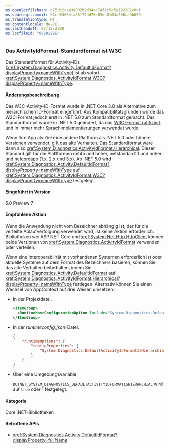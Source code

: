 ```yaml
---
ms.openlocfilehash: d75dc2caa3a002b9d34ac74f2c5c5e192281c0df
ms.sourcegitcommit: 97ce5363efa88179dd76e09de0103a500ca9b659
ms.translationtype: HT
ms.contentlocale: de-DE
ms.lasthandoff: 07/13/2020
ms.locfileid: "86281299"
---
```

### <a name="default-activityidformat-is-w3c"></a>Das ActivityIdFormat-Standardformat ist W3C

Das Standardformat für Activity-IDs (<xref:System.Diagnostics.Activity.DefaultIdFormat?displayProperty=nameWithType>) ist ab sofort <xref:System.Diagnostics.ActivityIdFormat.W3C?displayProperty=nameWithType>.

#### <a name="change-description"></a>Änderungsbeschreibung

Das W3C-Activity-ID-Format wurde in .NET Core 3.0 als Alternative zum hierarchischen ID-Format eingeführt. Aus Kompatibilitätsgründen wurde das W3C-Format jedoch erst in .NET 5.0 zum Standardformat gemacht. Das Standardformat wurde in .NET 5.0 geändert, da das [W3C-Format ratifiziert](https://www.w3.org/TR/trace-context/) und in immer mehr Sprachimplementierungen verwendet wurde.

Wenn Ihre App als Ziel eine andere Plattform als .NET 5.0 oder höhere Versionen verwendet, gilt das alte Verhalten. Das Standardformat wäre dann also <xref:System.Diagnostics.ActivityIdFormat.Hierarchical>. Dieser Standard gilt für die Plattformen net45 und höher, netstandard1.1 und höher und netcoreapp (1.x, 2.x und 3.x). Ab .NET 5.0 wird <xref:System.Diagnostics.Activity.DefaultIdFormat?displayProperty=nameWithType> auf <xref:System.Diagnostics.ActivityIdFormat.W3C?displayProperty=nameWithType> festgelegt.

#### <a name="version-introduced"></a>Eingeführt in Version

5.0 Preview 7

#### <a name="recommended-action"></a>Empfohlene Aktion

Wenn die Anwendung nicht vom Bezeichner abhängig ist, der für die verteilte Ablaufverfolgung verwendet wird, ist keine Aktion erforderlich. Bibliotheken wie ASP.NET Core und <xref:System.Net.Http.HttpClient> können beide Versionen von <xref:System.Diagnostics.ActivityIdFormat> verwenden oder verteilen.

Wenn eine Interoperabilität mit vorhandenen Systemen erforderlich ist oder aktuelle Systeme auf dem Format des Bezeichners basieren, können Sie das alte Verhalten beibehalten, indem Sie <xref:System.Diagnostics.Activity.DefaultIdFormat> auf <xref:System.Diagnostics.ActivityIdFormat.Hierarchical?displayProperty=nameWithType> festlegen. Alternativ können Sie einen Wechsel von AppContext auf drei Weisen umsetzen:

- In der Projektdatei.

  ```xml
  <ItemGroup>
    <RuntimeHostConfigurationOption Include="System.Diagnostics.DefaultActivityIdFormatIsHierarchial" Value="true" />
  </ItemGroup>
  ```

- In der *runtimeconfig.json*-Datei.

  ```json
  {
      "runtimeOptions": {
          "configProperties": {
              "System.Diagnostics.DefaultActivityIdFormatIsHierarchial": true
          }
      }
  }
  ```

- Über eine Umgebungsvariable.

  `DOTNET_SYSTEM_DIAGNOSTICS_DEFAULTACTIVITYIDFORMATISHIERARCHIAL` wird auf `true` oder 1 festgelegt.

#### <a name="category"></a>Kategorie

Core .NET-Bibliotheken

#### <a name="affected-apis"></a>Betroffene APIs

- <xref:System.Diagnostics.Activity.DefaultIdFormat?displayProperty=fullName>

<!--

#### Affected APIs

- `P:System.Diagnostics.Activity.DefaultIdFormat`

-->
